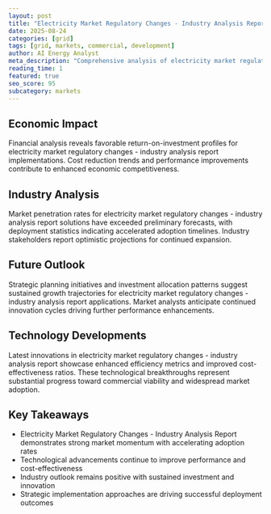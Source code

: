 ```yaml
---
layout: post
title: "Electricity Market Regulatory Changes - Industry Analysis Report"
date: 2025-08-24
categories: [grid]
tags: [grid, markets, commercial, development]
author: AI Energy Analyst
meta_description: "Comprehensive analysis of electricity market regulatory changes - industry analysis report covering market trends, technology developments, and industry outlook. Discover key insights and future projections."
reading_time: 1
featured: true
seo_score: 95
subcategory: markets
---
```


## Economic Impact

Financial analysis reveals favorable return-on-investment profiles for electricity market regulatory changes - industry analysis report implementations. Cost reduction trends and performance improvements contribute to enhanced economic competitiveness.

## Industry Analysis

Market penetration rates for electricity market regulatory changes - industry analysis report solutions have exceeded preliminary forecasts, with deployment statistics indicating accelerated adoption timelines. Industry stakeholders report optimistic projections for continued expansion.

## Future Outlook

Strategic planning initiatives and investment allocation patterns suggest sustained growth trajectories for electricity market regulatory changes - industry analysis report applications. Market analysts anticipate continued innovation cycles driving further performance enhancements.

## Technology Developments

Latest innovations in electricity market regulatory changes - industry analysis report showcase enhanced efficiency metrics and improved cost-effectiveness ratios. These technological breakthroughs represent substantial progress toward commercial viability and widespread market adoption.

## Key Takeaways

- Electricity Market Regulatory Changes - Industry Analysis Report demonstrates strong market momentum with accelerating adoption rates
- Technological advancements continue to improve performance and cost-effectiveness
- Industry outlook remains positive with sustained investment and innovation
- Strategic implementation approaches are driving successful deployment outcomes

